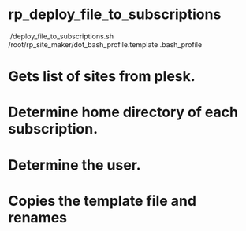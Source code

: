 # rp_deploy_file_to_subscriptions

 ./deploy_file_to_subscriptions.sh /root/rp_site_maker/dot_bash_profile.template .bash_profile

# Gets list of sites from plesk. 
# Determine home directory of each subscription.
# Determine the user. 
# Copies the template file and renames 

